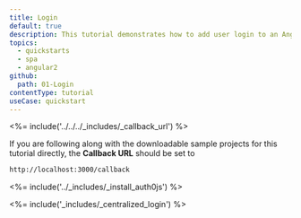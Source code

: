 ```yaml
---
title: Login
default: true
description: This tutorial demonstrates how to add user login to an Angular 2+ application with Auth0.
topics:
  - quickstarts
  - spa
  - angular2
github:
  path: 01-Login
contentType: tutorial
useCase: quickstart
---
```

<%= include('../../../_includes/_callback_url') %>

If you are following along with the downloadable sample projects for this tutorial directly, the **Callback URL** should be set to

```bash
http://localhost:3000/callback
```

<%= include('../_includes/_install_auth0js') %>

<%= include('_includes/_centralized_login') %>


